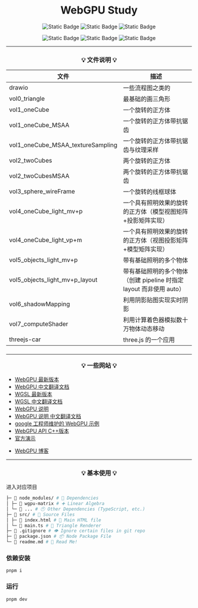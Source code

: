 <h1 align="center">WebGPU Study</h1>

<div align="center">

![Static Badge](https://img.shields.io/badge/chrome-113+-green)
![Static Badge](https://img.shields.io/badge/pnpm-8.2.0-8A2BE2)
![Static Badge](https://img.shields.io/badge/vite-4.3.2-blue)

![Static Badge](https://img.shields.io/badge/typescript-5.0.4-orange)
![Static Badge](https://img.shields.io/badge/wgpu--matrix-2.5.0-orange)
![Static Badge](https://img.shields.io/badge/dat.gui-0.7.9-orange)

</div>

<hr/>

<h3 align="center">

💡 **文件说明** 💡

</h3>

| 文件                              | 描述                                                                |
| --------------------------------- | ------------------------------------------------------------------- |
| drawio                            | 一些流程图之类的                                                    |
| vol0_triangle                     | 最基础的画三角形                                                    |
| vol1_oneCube                      | 一个旋转的正方体                                                    |
| vol1_oneCube_MSAA                 | 一个旋转的正方体带抗锯齿                                            |
| vol1_oneCube_MSAA_textureSampling | 一个旋转的正方体带抗锯齿与纹理采样                                  |
| vol2_twoCubes                     | 两个旋转的正方体                                                    |
| vol2_twoCubesMSAA                 | 两个旋转的正方体带抗锯齿                                            |
| vol3_sphere_wireFrame             | 一个旋转的线框球体                                                  |
| vol4_oneCube_light_mv+p           | 一个具有照明效果的旋转的正方体（模型视图矩阵+投影矩阵实现）         |
| vol4_oneCube_light_vp+m           | 一个具有照明效果的旋转的正方体（视图投影矩阵+模型矩阵实现）         |
| vol5_objects_light_mv+p           | 带有基础照明的多个物体                                              |
| vol5_objects_light_mv+p_layout    | 带有基础照明的多个物体（创建 pipeline 时指定 layout 而非使用 auto） |
| vol6_shadowMapping                | 利用阴影贴图实现实时阴影                                            |
| vol7_computeShader                | 利用计算着色器模拟数十万物体动态移动                                |
| threejs-car                       | three.js 的一个应用                                                 |

<h3 align="center">

<hr/>

💡 **一些网站** 💡

</h3>

- [WebGPU 最新版本](https://www.w3.org/TR/webgpu/)
- [WebGPU 中文翻译文档](https://www.orillusion.com/zh/webgpu.html)
- [WGSL 最新版本](https://www.w3.org/TR/WGSL/)
- [WGSL 中文翻译文档](https://www.orillusion.com/zh/wgsl.html)
- [WebGPU 说明](https://gpuweb.github.io/gpuweb/explainer/)
- [WebGPU 说明 中文翻译文档](https://www.orillusion.com/zh/explainer.html)
- [google 工程师维护的 WebGPU 示例](https://github.com/austinEng/webgpu-samples)
- [WebGPU API C++版本](https://dawn.googlesource.com/dawn)
- [官方演示](https://webgpu.github.io/webgpu-samples)

<div>
</div>

- [WebGPU 博客](https://alain.xyz/blog/raw-webgpu)

<hr/>

<h3 align="center">

<h3 align="center">

💡 **基本使用** 💡

</h3>

进入对应项目

```bash
├─ 📂 node_modules/ # 👶 Dependencies
│ ├─ 📁 wgpu-matrix # ➕ Linear Algebra
│ └─ 📁 ... # 🕚 Other Dependencies (TypeScript, etc.)
├─ 📂 src/ # 🌟 Source Files
│ ├─ 📄 index.html # 📇 Main HTML file
│ └─ 📄 main.ts # 🔺 Triangle Renderer
├─ 📄 .gitignore # 👁️ Ignore certain files in git repo
├─ 📄 package.json # 📦 Node Package File
└─ 📃 readme.md # 📖 Read Me!
```

### 依赖安装

`pnpm i`

### 运行

`pnpm dev`
